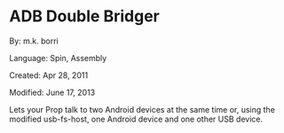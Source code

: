 # ADB Double Bridger

By: m.k. borri

Language: Spin, Assembly

Created: Apr 28, 2011

Modified: June 17, 2013

Lets your Prop talk to two Android devices at the same time or, using the modified usb-fs-host, one Android device and one other USB device.
